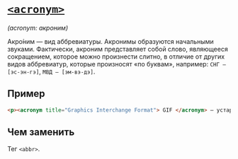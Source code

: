 # [`<acronym>`](../index.md)

_(acronym: акроним)_

Акро́ним — вид аббревиатуры. Акронимы образуются начальными звуками. Фактически, акроним представляет собой слово, являющееся сокращением, которое можно произнести слитно, в отличие от других видов аббревиатур, которые произносят «по буквам», например: `СНГ — [эс-эн-гэ]`, `МВД — [эм-вэ-дэ]`.

## Пример

```html
<p><acronym title="Graphics Interchange Format"> GIF </acronym> — устаревший формат графики</p>
```

## Чем заменить

Тег `<abbr>`.
